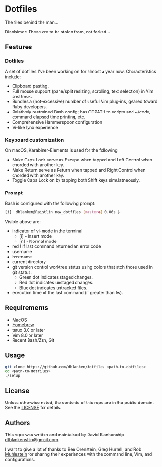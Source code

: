 # Dotfiles

The files behind the man...

Disclaimer: These are to be stolen from, not forked...

## Features
### Dotfiles
A set of dotfiles I've been working on for almost a year now.  Characteristics include:

- Clipboard pasting.
- Full mouse support (pane/split resizing, scrolling, text selection) in Vim and tmux.
- Bundles a (not-excessive) number of useful Vim plug-ins, geared toward Ruby developers.
- Relatively restrained Bash config; has CDPATH to scripts and ~/code, command elapsed time printing, etc.
- Comprehensive Hammerspoon configuration
- Vi-like lynx experience

### Keyboard customization
On macOS, Karabiner-Elements is used for the following:
- Make Caps Lock serve as Escape when tapped and Left Control when chorded with another key.
- Make Return serve as Return when tapped and Right Control when chorded with another key.
- Toggle Caps Lock on by tapping both Shift keys simulatneously.

### Prompt
Bash is configured with the following prompt:

```sh
[i] !dblanken@Raistlin new_dotfiles [master●] 0.06s $
```

Visible above are:

- indicator of vi-mode in the terminal
  - [i] - Insert mode
  - [n] - Normal mode
- red ! if last command returned an error code
- username
- hostname
- current directory
- git version control worktree status using colors that atch those used in git status:
  - Green dot indicates staged changes.
  - Red dot indicates unstaged changes.
  - Blue dot indicates untracked files.
- execution time of the last command (if greater than 5s).

## Requirements

- MacOS
- [Homebrew](https://brew.sh)
- tmux 3.0 or later
- Vim 8.0 or later
- Recent Bash/Zsh, Git

## Usage

```sh
git clone https://github.com/dblanken/dotfiles <path-to-dotfiles>
cd <path-to-dotfiles>
./setup
```

## License
Unless otherwise noted, the contents of this repo are in the public domain.  See the [LICENSE](https://github.com/dblanken/dotfiles/blob/master/LICENSE.md) for details.

## Authors
This repo was written and maintained by David Blankenship <dtblankenship@gmail.com>.

I want to give a lot of thanks to [Ben Orenstein](https://github.com/r00k), [Greg Hurrell](https://www.youtube.com/c/GregHurrell), and [Rob Muhlestein](https://github.com/rwxrob) for sharing their experiences with the command line, Vim, and configurations.
